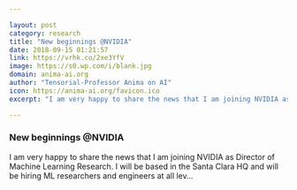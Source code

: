 ```yaml
---

layout: post
category: research
title: "New beginnings @NVIDIA"
date: 2018-09-15 01:21:57
link: https://vrhk.co/2xe3YfV
image: https://s0.wp.com/i/blank.jpg
domain: anima-ai.org
author: "Tensorial-Professor Anima on AI"
icon: https://anima-ai.org/favicon.ico
excerpt: "I am very happy to share the news that I am joining NVIDIA as Director of Machine Learning Research. I will be based in the Santa Clara HQ and will be hiring ML researchers and engineers at all lev…"

---
```


### New beginnings @NVIDIA

I am very happy to share the news that I am joining NVIDIA as Director of Machine Learning Research. I will be based in the Santa Clara HQ and will be hiring ML researchers and engineers at all lev…